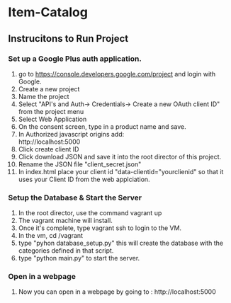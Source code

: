 # Item-Catalog

## Instrucitons to Run Project

### Set up a Google Plus auth application.
1. go to https://console.developers.google.com/project and login with Google.<br>
2. Create a new project<br>
3. Name the project<br>
4. Select "API's and Auth-> Credentials-> Create a new OAuth client ID" from the project menu<br>
5. Select Web Application<br>
6. On the consent screen, type in a product name and save.<br>
7. In Authorized javascript origins add:<br>
    http://localhost:5000<br> 
8. Click create client ID<br>
9. Click download JSON and save it into the root director of this project.<br> 
10. Rename the JSON file "client_secret.json"<br>
11. In index.html place your client id "data-clientid="yourclienid" so that it uses your Client ID from the web applciation. <br>

### Setup the Database & Start the Server
1. In the root director, use the command vagrant up<br>
2. The vagrant machine will install.<br>
3. Once it's complete, type vagrant ssh to login to the VM.
4. In the vm, cd /vagrant
5. type "pyhon database_setup.py" this will create the database with the categories defined in that script.
6. type "python main.py" to start the server.

### Open in a webpage
1. Now you can open in a webpage by going to :
    http://localhost:5000
